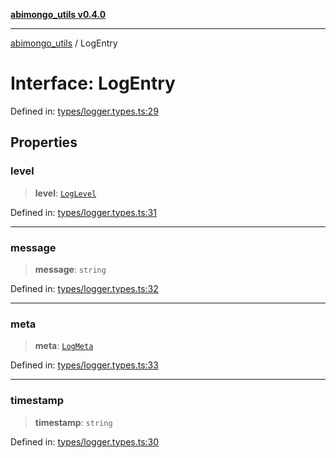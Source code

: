 [**abimongo_utils v0.4.0**](../README.md)

***

[abimongo_utils](../README.md) / LogEntry

# Interface: LogEntry

Defined in: [types/logger.types.ts:29](https://github.com/NodEm9/abimongo_utils/blob/a65cd6462ac155e030ff8f62ef498bb805490cbf/src/types/logger.types.ts#L29)

## Properties

### level

> **level**: [`LogLevel`](../type-aliases/LogLevel.md)

Defined in: [types/logger.types.ts:31](https://github.com/NodEm9/abimongo_utils/blob/a65cd6462ac155e030ff8f62ef498bb805490cbf/src/types/logger.types.ts#L31)

***

### message

> **message**: `string`

Defined in: [types/logger.types.ts:32](https://github.com/NodEm9/abimongo_utils/blob/a65cd6462ac155e030ff8f62ef498bb805490cbf/src/types/logger.types.ts#L32)

***

### meta

> **meta**: [`LogMeta`](LogMeta.md)

Defined in: [types/logger.types.ts:33](https://github.com/NodEm9/abimongo_utils/blob/a65cd6462ac155e030ff8f62ef498bb805490cbf/src/types/logger.types.ts#L33)

***

### timestamp

> **timestamp**: `string`

Defined in: [types/logger.types.ts:30](https://github.com/NodEm9/abimongo_utils/blob/a65cd6462ac155e030ff8f62ef498bb805490cbf/src/types/logger.types.ts#L30)
